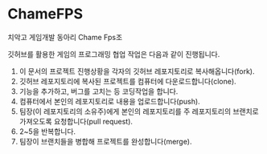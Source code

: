 # ChameFPS
치악고 게임개발 동아리 Chame Fps조

깃허브를 활용한 게임의 프로그래밍 협업 작업은 다음과 같이 진행됩니다.

1. 이 문서의 프로젝트 진행상황을 각자의 깃허브 레포지토리로 복사해옵니다(fork).
2. 깃허브 레포지토리에 복사된 프로젝트를 컴퓨터에 다운로드합니다(clone).
3. 기능을 추가하고, 버그를 고치는 등 코딩작업을 합니다.
4. 컴퓨터에서 본인의 레포지토리로 내용을 업로드합니다(push).
5. 팀장(이 레포지토리의 소유주)에게 본인의 레포지토리를 주 레포지토리의 브랜치로 가져오도록 요청합니다(pull request).
6. 2~5을 반복합니다.
7. 팀장이 브랜치들을 병합해 프로젝트를 완성합니다(merge).
